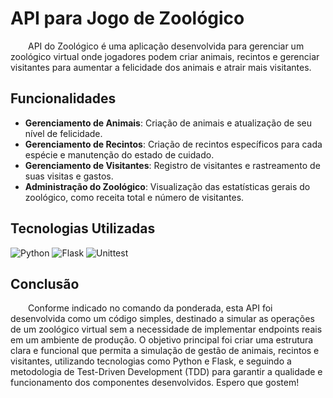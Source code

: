 # API para Jogo de Zoológico 

&emsp;&emsp;API do Zoológico é uma aplicação desenvolvida para gerenciar um zoológico virtual onde jogadores podem criar animais, recintos e gerenciar visitantes para aumentar a felicidade dos animais e atrair mais visitantes.

## Funcionalidades

- **Gerenciamento de Animais**: Criação de animais e atualização de seu nível de felicidade.
- **Gerenciamento de Recintos**: Criação de recintos específicos para cada espécie e manutenção do estado de cuidado.
- **Gerenciamento de Visitantes**: Registro de visitantes e rastreamento de suas visitas e gastos.
- **Administração do Zoológico**: Visualização das estatísticas gerais do zoológico, como receita total e número de visitantes.

## Tecnologias Utilizadas

![Python](https://img.shields.io/badge/python-3.8-blue.svg)
![Flask](https://img.shields.io/badge/Flask-v1.1.x-000000.svg?style=flat&logo=flask)
![Unittest](https://img.shields.io/badge/unittest-tests-blue.svg)

## Conclusão

&emsp;&emsp;Conforme indicado no comando da ponderada, esta API foi desenvolvida como um código simples, destinado a simular as operações de um zoológico virtual sem a necessidade de implementar endpoints reais em um ambiente de produção. O objetivo principal foi criar uma estrutura clara e funcional que permita a simulação de gestão de animais, recintos e visitantes, utilizando tecnologias como Python e Flask, e seguindo a metodologia de Test-Driven Development (TDD) para garantir a qualidade e funcionamento dos componentes desenvolvidos. Espero que gostem!

